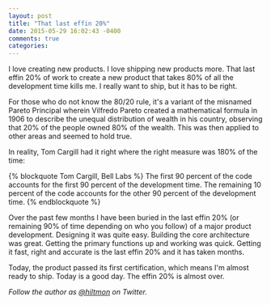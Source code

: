 ```yaml
---
layout: post
title: "That last effin 20%"
date: 2015-05-29 16:02:43 -0400
comments: true
categories: 
---
```


I love creating new products. I love shipping new products more. That last effin 20% of work to create a new product that takes 80% of all the development time kills me. I really want to ship, but it has to be right.

For those who do not know the 80/20 rule, it's a variant of the misnamed Pareto Principal wherein Vilfredo Pareto created a mathematical formula in 1906 to describe the unequal distribution of wealth in his country, observing that 20% of the people owned 80% of the wealth. This was then applied to other areas and seemed to hold true. 

In reality, Tom Cargill had it right where the right measure was 180% of the time:

{% blockquote Tom Cargill, Bell Labs %}
The first 90 percent of the code accounts for the first 90 percent of the development time. The remaining 10 percent of the code accounts for the other 90 percent of the development time.
{% endblockquote %}

Over the past few months I have been buried in the last effin 20% (or remaining 90% of time depending on who you follow) of a major product development. Designing it was quite easy. Building the core architecture was great. Getting the primary functions up and working was quick. Getting it fast, right and accurate is the last effin 20% and it has taken months.

Today, the product passed its first certification, which means I'm almost ready to ship. Today is a good day. The effin 20% is almost over.

*Follow the author as [@hiltmon](http://twitter.com/hiltmon) on Twitter.*
